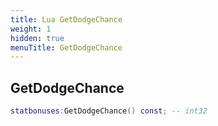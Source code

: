 ```yaml
---
title: Lua GetDodgeChance
weight: 1
hidden: true
menuTitle: GetDodgeChance
---
```

## GetDodgeChance
```lua
statbonuses:GetDodgeChance() const; -- int32
```